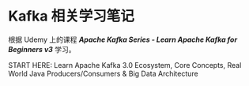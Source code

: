 # Kafka 相关学习笔记

根据 Udemy 上的课程 ***Apache Kafka Series - Learn Apache Kafka for Beginners v3*** 学习。

START HERE: Learn Apache Kafka 3.0 Ecosystem, Core Concepts, Real World Java Producers/Consumers & Big Data Architecture

